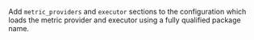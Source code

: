 Add `metric_providers` and `executor` sections to the configuration which loads the metric provider and executor using a fully qualified package name.
